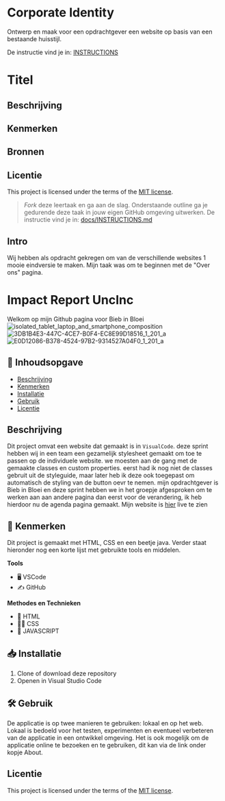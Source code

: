 # Corporate Identity

Ontwerp en maak voor een opdrachtgever een website op basis van een bestaande huisstijl.

De instructie vind je in: [INSTRUCTIONS](https://github.com/fdnd-task/look-and-feel-corporate-identity/blob/main/docs/INSTRUCTIONS.md)


# Titel
<!-- Geef je project een titel en schrijf in één zin wat het is -->

## Beschrijving
<!-- In de Beschrijving staat hoe je project er uit ziet, hoe het werkt en wat je er mee kan. -->
<!-- Voeg een mooie poster visual toe 📸 -->
<!-- Voeg een link toe naar Github Pages 🌐-->

## Kenmerken
<!-- Bij Kenmerken staat welke technieken zijn gebruikt en hoe. Wat is de HTML structuur? Wat zijn de belangrijkste dingen in CSS? Wat is er met Javascript gedaan en hoe? Misschien heb je een framwork of library gebruikt? -->

## Bronnen

## Licentie

This project is licensed under the terms of the [MIT license](./LICENSE).


> _Fork_ deze leertaak en ga aan de slag. Onderstaande outline ga je gedurende deze taak in jouw eigen GitHub omgeving uitwerken. De instructie vind je in: [docs/INSTRUCTIONS.md](docs/INSTRUCTIONS.md)


## Intro
Wij hebben als opdracht gekregen om van de verschillende websites 1 mooie eindversie te maken. Mijn taak was om te beginnen met de "Over ons" pagina.
 
# Impact Report UncInc
Welkom op mijn Github pagina voor Bieb in Bloei
![isolated_tablet_laptop_and_smartphone_composition](https://github.com/user-attachments/assets/efe4770f-5ade-47b8-89c3-373486ad180b)
![3DB1B4E3-447C-4CE7-B0F4-EC8E99D18516_1_201_a](https://github.com/user-attachments/assets/169f8db2-2f78-40ae-bd5c-804497668171)
![E0D12086-B378-4524-97B2-9314527A04F0_1_201_a](https://github.com/user-attachments/assets/3470a73e-db8b-44fe-9619-995802165cdc)

 

## 📖 Inhoudsopgave
 
  * [Beschrijving](#beschrijving)
  * [Kenmerken](#kenmerken)
  * [Installatie](#installatie)
  * [Gebruik](#gebruik)
  * [Licentie](#licentie)
 
 
## Beschrijving
<!-- In de Beschrijving staat hoe je project er uit ziet, hoe het werkt en wat je er mee kan. -->
Dit project omvat een website dat gemaakt is in `VisualCode`.
deze sprint hebben wij in een team een gezamelijk stylesheet gemaakt om toe te passen op de individuele website. we moesten aan de gang met de gemaakte classes en custom properties. eerst had ik nog niet de classes gebruit uit de styleguide, maar later heb ik deze ook toegepast om automatisch de styling van de button oevr te nemen. mijn opdrachtgever is Bieb in Bloei en deze sprint hebben we in het groepje afgesproken om te werken aan aan andere pagina dan eerst voor de verandering, ik heb hierdoor nu de agenda pagina gemaakt.
Mijn website is [hier](https://anouarab2.github.io/look-and-feel-corporate-identity/) live te zien
 
## 💎 Kenmerken
 
Dit project is gemaakt met HTML, CSS en een beetje java. Verder staat hieronder nog een korte lijst met gebruikte tools en middelen.
 
**Tools**
 
- 🖥️ VSCode
- ✍️ GitHub
 
**Methodes en Technieken**
 
- 🚀 HTML
- 💅🏼 CSS
- 📱 JAVASCRIPT
 
## 📥 Installatie
 
1. Clone of download deze repository
2. Openen in Visual Studio Code
 
## 🛠️ Gebruik
 
De applicatie is op twee manieren te gebruiken: lokaal en op het web. Lokaal is bedoeld voor het testen, experimenten en eventueel verbeteren van de applicatie in een ontwikkel omgeving. Het is ook mogelijk om de applicatie online te bezoeken en te gebruiken, dit kan via de link onder kopje About.
 

## Licentie
This project is licensed under the terms of the [MIT license](./LICENSE).

